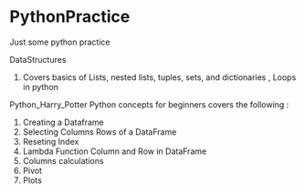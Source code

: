 # PythonPractice
Just some python practice

DataStructures 
1) Covers basics of Lists, nested lists, tuples, sets, and dictionaries , Loops in python



Python_Harry_Potter
Python concepts for beginners covers the following :

1) Creating a Dataframe
2) Selecting Columns Rows of a DataFrame
3) Reseting Index
4) Lambda Function Column and Row in DataFrame
5) Columns calculations
6) Pivot
7) Plots
